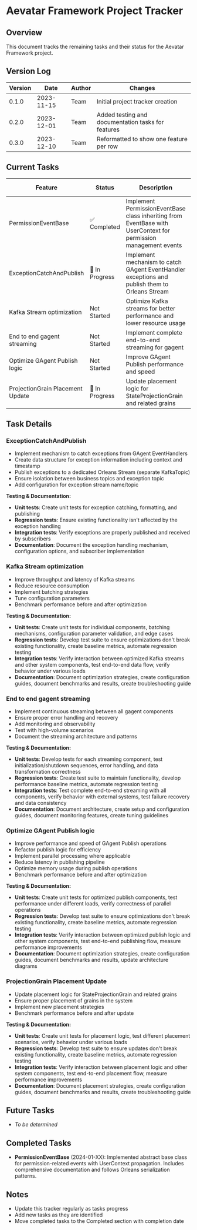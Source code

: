# Aevatar Framework Project Tracker

## Overview
This document tracks the remaining tasks and their status for the Aevatar Framework project.

## Version Log

| Version | Date | Author | Changes |
|---------|------|--------|---------|
| 0.1.0 | 2023-11-15 | Team | Initial project tracker creation |
| 0.2.0 | 2023-12-01 | Team | Added testing and documentation tasks for features |
| 0.3.0 | 2023-12-10 | Team | Reformatted to show one feature per row |

## Current Tasks

| Feature | Status | Description | Unit Tests | Regression Tests | Integration Tests | Documentation | Dev Machine |
|---------|--------|-------------|------------|------------------|-------------------|---------------|------------|
| PermissionEventBase | ✅ Completed | Implement PermissionEventBase class inheriting from EventBase with UserContext for permission management events | ✓ | ✗ | ✗ | ✓ | c6:c4:e5:e8:c6:4c |
| ExceptionCatchAndPublish | 🚧 In Progress | Implement mechanism to catch GAgent EventHandler exceptions and publish them to Orleans Stream | ✗ | ✗ | ✗ | ✗ | 62:84:7a:e8:0f:65 |
| Kafka Stream optimization | Not Started | Optimize Kafka streams for better performance and lower resource usage | ✗ | ✗ | ✗ | ✗ | |
| End to end gagent streaming | Not Started | Implement complete end-to-end streaming for gagent | ✗ | ✗ | ✗ | ✗ | |
| Optimize GAgent Publish logic | Not Started | Improve GAgent Publish performance and speed | ✗ | ✗ | ✗ | ✗ | |
| ProjectionGrain Placement Update | 🚧 In Progress | Update placement logic for StateProjectionGrain and related grains | ✗ | ✗ | ✗ | ✗ | 42:82:57:47:65:d3 |

## Task Details

### ExceptionCatchAndPublish
- Implement mechanism to catch exceptions from GAgent EventHandlers
- Create data structure for exception information including context and timestamp
- Publish exceptions to a dedicated Orleans Stream (separate KafkaTopic)
- Ensure isolation between business topics and exception topic
- Add configuration for exception stream name/topic

**Testing & Documentation:**
- **Unit tests**: Create unit tests for exception catching, formatting, and publishing
- **Regression tests**: Ensure existing functionality isn't affected by the exception handling
- **Integration tests**: Verify exceptions are properly published and received by subscribers
- **Documentation**: Document the exception handling mechanism, configuration options, and subscriber implementation

### Kafka Stream optimization
- Improve throughput and latency of Kafka streams
- Reduce resource consumption
- Implement batching strategies
- Tune configuration parameters
- Benchmark performance before and after optimization

**Testing & Documentation:**
- **Unit tests**: Create unit tests for individual components, batching mechanisms, configuration parameter validation, and edge cases
- **Regression tests**: Develop test suite to ensure optimizations don't break existing functionality, create baseline metrics, automate regression testing
- **Integration tests**: Verify interaction between optimized Kafka streams and other system components, test end-to-end data flow, verify behavior under various loads
- **Documentation**: Document optimization strategies, create configuration guides, document benchmarks and results, create troubleshooting guide

### End to end gagent streaming
- Implement continuous streaming between all gagent components
- Ensure proper error handling and recovery
- Add monitoring and observability
- Test with high-volume scenarios
- Document the streaming architecture and patterns

**Testing & Documentation:**
- **Unit tests**: Develop tests for each streaming component, test initialization/shutdown sequences, error handling, and data transformation correctness
- **Regression tests**: Create test suite to maintain functionality, develop performance baseline metrics, automate regression testing
- **Integration tests**: Test complete end-to-end streaming with all components, verify behavior with external systems, test failure recovery and data consistency
- **Documentation**: Document architecture, create setup and configuration guides, document monitoring features, create tuning guidelines

### Optimize GAgent Publish logic
- Improve performance and speed of GAgent Publish operations
- Refactor publish logic for efficiency
- Implement parallel processing where applicable
- Reduce latency in publishing pipeline
- Optimize memory usage during publish operations
- Benchmark performance before and after optimization

**Testing & Documentation:**
- **Unit tests**: Create unit tests for optimized publish components, test performance under different loads, verify correctness of parallel operations
- **Regression tests**: Develop test suite to ensure optimizations don't break existing functionality, create baseline metrics, automate regression testing
- **Integration tests**: Verify interaction between optimized publish logic and other system components, test end-to-end publishing flow, measure performance improvements
- **Documentation**: Document optimization strategies, create configuration guides, document benchmarks and results, update architecture diagrams

### ProjectionGrain Placement Update
- Update placement logic for StateProjectionGrain and related grains
- Ensure proper placement of grains in the system
- Implement new placement strategies
- Benchmark performance before and after update

**Testing & Documentation:**
- **Unit tests**: Create unit tests for placement logic, test different placement scenarios, verify behavior under various loads
- **Regression tests**: Develop test suite to ensure updates don't break existing functionality, create baseline metrics, automate regression testing
- **Integration tests**: Verify interaction between placement logic and other system components, test end-to-end placement flow, measure performance improvements
- **Documentation**: Document placement strategies, create configuration guides, document benchmarks and results, create troubleshooting guide

## Future Tasks
- *To be determined*

## Completed Tasks
- **PermissionEventBase** (2024-01-XX): Implemented abstract base class for permission-related events with UserContext propagation. Includes comprehensive documentation and follows Orleans serialization patterns.

## Notes
- Update this tracker regularly as tasks progress
- Add new tasks as they are identified
- Move completed tasks to the Completed section with completion date 
